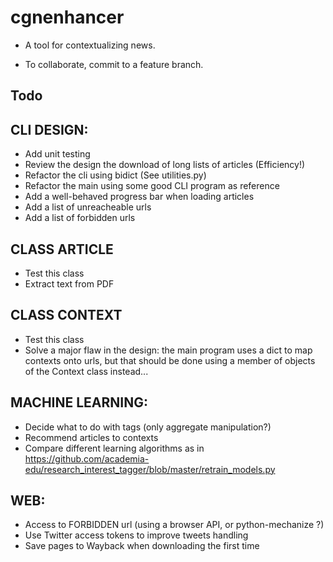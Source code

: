# cgnenhancer
- A tool for contextualizing news.

- To collaborate, commit to a feature branch.

## Todo

CLI DESIGN:
-----------
- Add unit testing
- Review the design the download of long lists of articles (Efficiency!)
- Refactor the cli using bidict (See utilities.py)
- Refactor the main using some good CLI program as reference
- Add a well-behaved progress bar when loading articles
- Add a list of unreacheable urls
- Add a list of forbidden urls

CLASS ARTICLE
-------------
- Test this class
- Extract text from PDF

CLASS CONTEXT
-------------
- Test this class
- Solve a major flaw in the design: the main program uses a dict to map contexts onto urls, but that should be done using a member of objects of the Context class instead...

MACHINE LEARNING:
-----------------

- Decide what to do with tags (only aggregate manipulation?)
- Recommend articles to contexts
- Compare different learning algorithms as in https://github.com/academia-edu/research_interest_tagger/blob/master/retrain_models.py



WEB:
----
- Access to FORBIDDEN url (using a browser API, or python-mechanize ?)
- Use Twitter access tokens to improve tweets handling
- Save pages to Wayback when downloading the first time
